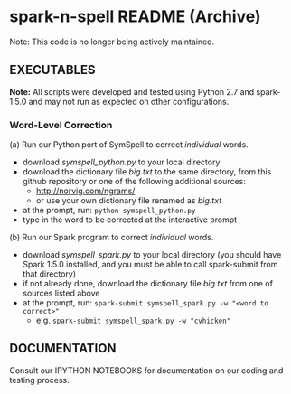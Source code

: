 # spark-n-spell README (Archive)

Note: This code is no longer being actively maintained. 

## EXECUTABLES

**Note:** All scripts were developed and tested using Python 2.7 and spark-1.5.0 and may not run as expected on other configurations.

### Word-Level Correction

(a) Run our Python port of SymSpell to correct *individual* words.

- download *symspell_python.py* to your local directory
- download the dictionary file *big.txt* to the same directory, from this github repository or one of the following additional sources: 
  - http://norvig.com/ngrams/ 
  - or use your own dictionary file renamed as *big.txt*
- at the prompt, run:  `python symspell_python.py`
- type in the word to be corrected at the interactive prompt

(b) Run our Spark program to correct *individual* words.

- download *symspell_spark.py* to your local directory (you should have Spark 1.5.0 installed, and you must be able to call spark-submit from that directory)
- if not already done, download the dictionary file *big.txt* from one of sources listed above
- at the prompt, run:  `spark-submit symspell_spark.py -w "<word to correct>"` 
  - e.g. `spark-submit symspell_spark.py -w "cvhicken"`

## DOCUMENTATION

Consult our IPYTHON NOTEBOOKS for documentation on our coding and testing process.
